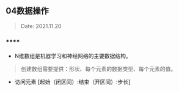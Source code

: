## 04数据操作

> Date: 2021.11.20

### ****
- N维数组是机器学习和神经网络的主要数据结构。
> 创建数组需要提供：形状、每个元素的数据类型、每个元素的值。
- 访问元素  [起始（闭区间）:结束（开区间）:步长]